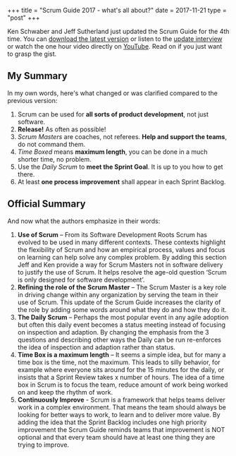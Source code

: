 +++
title   = "Scrum Guide 2017 - what's all about?"
date    = 2017-11-21
type    = "post"
+++

Ken Schwaber and Jeff Sutherland just updated the Scrum Guide for the 4th time. You can [download the latest version](http://scrumguides.org/download.html) or listen to the [update interview](https://www.scrum.org/resources/2017-scrum-guide-update-ken-schwaber-and-jeff-sutherland) or watch the one hour video directly on [YouTube](https://youtu.be/WVSQkU5VaC8). Read on if you just want to grasp the gist.
<!--more-->

## My Summary

In my own words, here's what changed or was clarified compared to the previous version:

1. Scrum can be used for **all sorts of product development**, not just software.
2. **Release!** As often as possible!
3. _Scrum Masters_ are coaches, not referees. **Help and support the teams**, do not command them.
4. _Time Boxed_ means **maximum length**, you can be done in a much shorter time, no problem.
5. Use the _Daily Scrum_ to **meet the Sprint Goal**. It is up to you how to get there.
6. At least **one process improvement** shall appear in each Sprint Backlog.

## Official Summary

And now what the authors emphasize in their words:

1. **Use of Scrum** – From its Software Development Roots Scrum has evolved to be used in many different contexts. These contexts highlight the flexibility of Scrum and how an empirical process, values and focus on learning can help solve any complex problem. By adding this section Jeff and Ken provide a way for Scrum Masters not in software delivery to justify the use of Scrum. It helps resolve the age-old question ‘Scrum is only designed for software development’.
2. **Refining the role of the Scrum Master** – The Scrum Master is a key role in driving change within any organization by serving the team in their use of Scrum. This update of the Scrum Guide increases the clarity of the role by adding some words around what they do and how they do it.
3. **The Daily Scrum** – Perhaps the most popular event in any agile adoption but often this daily event becomes a status meeting instead of focusing on inspection and adaption. By changing the emphasis from the 3 questions and describing other ways the Daily can be run re-enforces the idea of inspection and adaption rather than status.
4. **Time Box is a maximum length** – It seems a simple idea, but for many a time box is the time, not the maximum. This leads to silly behavior, for example where everyone sits around for the 15 minutes for the daily, or insists that a Sprint Review takes x number of hours. The idea of a time box in Scrum is to focus the team, reduce amount of work being worked on and keep the rhythm of work.
4. **Continuously Improve** - Scrum is a framework that helps teams deliver work in a complex environment. That means the team should always be looking for better ways to work, to learn and to deliver more value. By adding the idea that the Sprint Backlog includes one high priority improvement the Scrum Guide reminds teams that improvement is NOT optional and that every team should have at least one thing they are trying to improve.
